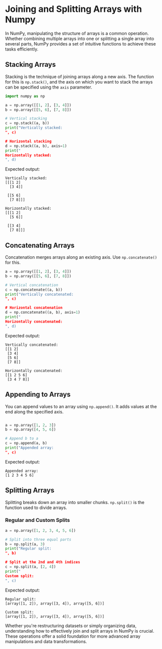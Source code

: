 # Joining and Splitting Arrays with Numpy

In NumPy, manipulating the structure of arrays is a common operation. Whether combining multiple arrays into one or splitting a single array into several parts, NumPy provides a set of intuitive functions to achieve these tasks efficiently.

## Stacking Arrays

Stacking is the technique of joining arrays along a new axis. The function for this is `np.stack()`, and the axis on which you want to stack the arrays can be specified using the `axis` parameter.

```Python
import numpy as np

a = np.array([[1, 2], [3, 4]])
b = np.array([[5, 6], [7, 8]])

# Vertical stacking
c = np.stack((a, b))
print("Vertically stacked:
", c)

# Horizontal stacking
d = np.stack((a, b), axis=1)
print("
Horizontally stacked:
", d)
```

Expected output:

```
Vertically stacked:
[[[1 2]
  [3 4]]

 [[5 6]
  [7 8]]]

Horizontally stacked:
[[[1 2]
  [5 6]]

 [[3 4]
  [7 8]]]
```

## Concatenating Arrays

Concatenation merges arrays along an existing axis. Use `np.concatenate()` for this.

```Python
a = np.array([[1, 2], [3, 4]])
b = np.array([[5, 6], [7, 8]])

# Vertical concatenation
c = np.concatenate((a, b))
print("Vertically concatenated:
", c)

# Horizontal concatenation
d = np.concatenate((a, b), axis=1)
print("
Horizontally concatenated:
", d)
```

Expected output:

```
Vertically concatenated:
[[1 2]
 [3 4]
 [5 6]
 [7 8]]

Horizontally concatenated:
[[1 2 5 6]
 [3 4 7 8]]
```

## Appending to Arrays

You can append values to an array using `np.append()`. It adds values at the end along the specified axis.

```Python

a = np.array([1, 2, 3])
b = np.array([4, 5, 6])

# Append b to a
c = np.append(a, b)
print("Appended array:
", c)
```

Expected output:

```
Appended array:
[1 2 3 4 5 6]
```

## Splitting Arrays

Splitting breaks down an array into smaller chunks. `np.split()` is the function used to divide arrays.

### Regular and Custom Splits

```Python
a = np.array([1, 2, 3, 4, 5, 6])

# Split into three equal parts
b = np.split(a, 3)
print("Regular split:
", b)

# Split at the 2nd and 4th indices
c = np.split(a, [2, 4])
print("
Custom split:
", c)
```

Expected output:

```
Regular split:
[array([1, 2]), array([3, 4]), array([5, 6])]

Custom split:
[array([1, 2]), array([3, 4]), array([5, 6])]
```

Whether you're restructuring datasets or simply organizing data, understanding how to effectively join and split arrays in NumPy is crucial. These operations offer a solid foundation for more advanced array manipulations and data transformations.
